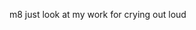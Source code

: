 m8 just look at my work for crying out loud

<!---
TheCoderInTheCorner/TheCoderInTheCorner is a ✨ special ✨ repository because its `README.md` (this file) appears on your GitHub profile.
You can click the Preview link to take a look at your changes.
--->
